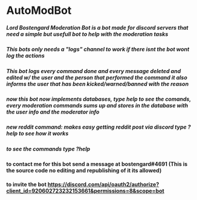 # AutoModBot

##### Lord Bostengard Moderation Bot is a bot made for discord servers that need a simple but usefull bot to help with the moderation tasks

##### This bots only needs a "logs" channel to work if there isnt the bot wont log the actions
##### This bot logs every command done and every message deleted and edited w/ the user and the person that performed the command it also informs the user that has been kicked/warned/banned with the reason 
##### now this bot now implements databases, type help to see the comands, every moderation commands sums up and stores in the database with the user info and the moderator info
##### new reddit command: makes easy getting reddit post via discord type ?help to see how it works 


##### to see the commands type ?help 
#### to contact me for this bot send a message at bostengard#4691 (This is the source code no editing and republishing of it its allowed)
#### to invite the bot https://discord.com/api/oauth2/authorize?client_id=920602723232153661&permissions=8&scope=bot
